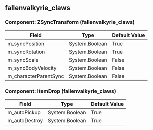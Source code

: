 ## fallenvalkyrie_claws

### Component: ZSyncTransform (fallenvalkyrie_claws)

|Field|Type|Default Value|
|-----|----|-------------|
|m_syncPosition|System.Boolean|True|
|m_syncRotation|System.Boolean|True|
|m_syncScale|System.Boolean|False|
|m_syncBodyVelocity|System.Boolean|False|
|m_characterParentSync|System.Boolean|False|

### Component: ItemDrop (fallenvalkyrie_claws)

|Field|Type|Default Value|
|-----|----|-------------|
|m_autoPickup|System.Boolean|True|
|m_autoDestroy|System.Boolean|True|

